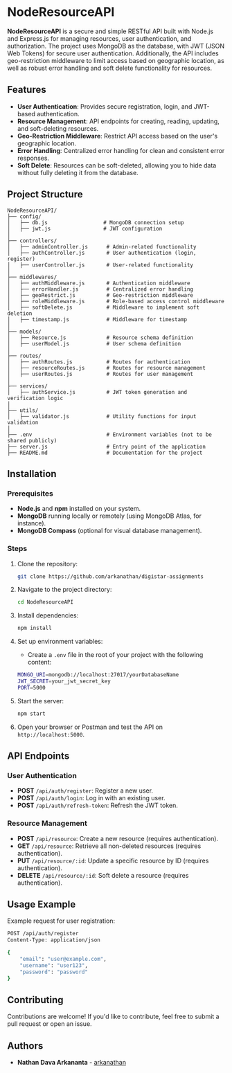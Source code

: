 
# NodeResourceAPI

**NodeResourceAPI** is a secure and simple RESTful API built with Node.js and Express.js for managing resources, user authentication, and authorization. The project uses MongoDB as the database, with JWT (JSON Web Tokens) for secure user authentication. Additionally, the API includes geo-restriction middleware to limit access based on geographic location, as well as robust error handling and soft delete functionality for resources.

## Features
- **User Authentication**: Provides secure registration, login, and JWT-based authentication.
- **Resource Management**: API endpoints for creating, reading, updating, and soft-deleting resources.
- **Geo-Restriction Middleware**: Restrict API access based on the user's geographic location.
- **Error Handling**: Centralized error handling for clean and consistent error responses.
- **Soft Delete**: Resources can be soft-deleted, allowing you to hide data without fully deleting it from the database.

## Project Structure
```plaintext
NodeResourceAPI/
├── config/
│   ├── db.js                  # MongoDB connection setup
│   ├── jwt.js                 # JWT configuration
│
├── controllers/
│   ├── adminController.js      # Admin-related functionality
│   ├── authController.js       # User authentication (login, register)
│   ├── userController.js       # User-related functionality
│
├── middlewares/
│   ├── authMiddleware.js       # Authentication middleware
│   ├── errorHandler.js         # Centralized error handling
│   ├── geoRestrict.js          # Geo-restriction middleware
│   ├── roleMiddleware.js       # Role-based access control middleware
│   ├── softDelete.js           # Middleware to implement soft deletion
│   ├── timestamp.js            # Middleware for timestamp
│
├── models/
│   ├── Resource.js             # Resource schema definition
│   ├── userModel.js            # User schema definition
│
├── routes/
│   ├── authRoutes.js           # Routes for authentication
│   ├── resourceRoutes.js       # Routes for resource management
│   ├── userRoutes.js           # Routes for user management
│
├── services/
│   ├── authService.js          # JWT token generation and verification logic
│
├── utils/
│   ├── validator.js            # Utility functions for input validation
│
├── .env                        # Environment variables (not to be shared publicly)
├── server.js                   # Entry point of the application
├── README.md                   # Documentation for the project

```

## Installation

### Prerequisites
- **Node.js** and **npm** installed on your system.
- **MongoDB** running locally or remotely (using MongoDB Atlas, for instance).
- **MongoDB Compass** (optional for visual database management).

### Steps

1. Clone the repository:

   ```bash
   git clone https://github.com/arkanathan/digistar-assignments
   ```

2. Navigate to the project directory:

   ```bash
   cd NodeResourceAPI
   ```

3. Install dependencies:

   ```bash
   npm install
   ```

4. Set up environment variables:
   - Create a `.env` file in the root of your project with the following content:

   ```bash
   MONGO_URI=mongodb://localhost:27017/yourDatabaseName
   JWT_SECRET=your_jwt_secret_key
   PORT=5000
   ```

5. Start the server:

   ```bash
   npm start
   ```

6. Open your browser or Postman and test the API on `http://localhost:5000`.

## API Endpoints

### User Authentication

- **POST** `/api/auth/register`: Register a new user.
- **POST** `/api/auth/login`: Log in with an existing user.
- **POST** `/api/auth/refresh-token`: Refresh the JWT token.

### Resource Management

- **POST** `/api/resource`: Create a new resource (requires authentication).
- **GET** `/api/resource`: Retrieve all non-deleted resources (requires authentication).
- **PUT** `/api/resource/:id`: Update a specific resource by ID (requires authentication).
- **DELETE** `/api/resource/:id`: Soft delete a resource (requires authentication).

## Usage Example

Example request for user registration:

```bash
POST /api/auth/register
Content-Type: application/json

{
    "email": "user@example.com",
    "username": "user123",
    "password": "password"
}
```

## Contributing

Contributions are welcome! If you'd like to contribute, feel free to submit a pull request or open an issue.

## Authors

- **Nathan Dava Arkananta** - [arkanathan](https://github.com/arkanathan)
